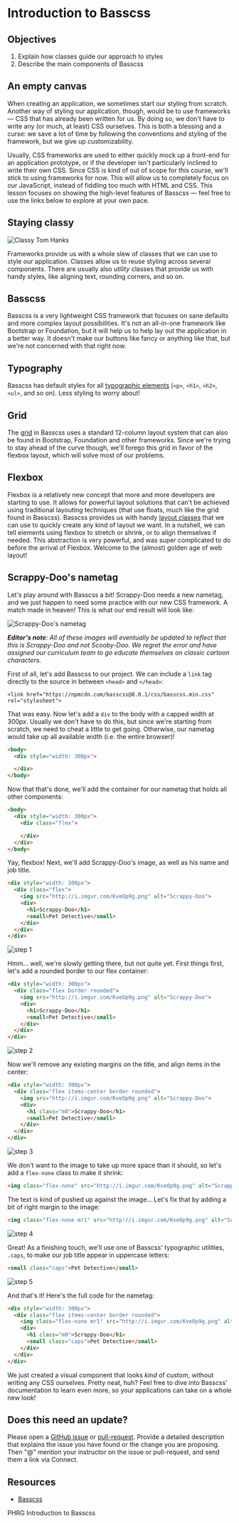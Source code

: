 # Introduction to Basscss

## Objectives

1. Explain how classes guide our approach to styles
2. Describe the main components of Basscss

## An empty canvas
When creating an application, we sometimes start our styling from scratch. Another way of styling our application, though, would be to use frameworks — CSS that has already been written for us. By doing so, we don't have to write any (or much, at least) CSS ourselves. This is both a blessing and a curse: we save a lot of time by following the conventions and styling of the framework, but we give up customizability.

Usually, CSS frameworks are used to either quickly mock up a front-end for an application prototype, or if the developer isn't particularly inclined to write their own CSS. Since CSS is kind of out of scope for this course, we'll stick to using frameworks for now. This will allow us to completely focus on our JavaScript, instead of fiddling too much with HTML and CSS. This lesson focuses on showing the high-level features of Basscss — feel free to use the links below to explore at your own pace.


## Staying classy
![Classy Tom Hanks](https://media.giphy.com/media/HDNcjt5ELkJSE/giphy.gif)

Frameworks provide us with a whole slew of classes that we can use to style our application. Classes allow us to reuse styling across several components. There are usually also _utility_ classes that provide us with handy styles, like aligning text, rounding corners, and so on.

## Basscss
Basscss is a very lightweight CSS framework that focuses on sane defaults and more complex layout possibilities. It's not an all-in-one framework like Bootstrap or Foundation, but it will help us to help lay out the application in a better way. It doesn't make our buttons like fancy or anything like that, but we're not concerned with that right now.


## Typography
Basscss has default styles for all [typographic elements](http://www.basscss.com/#basscss-typography) (`<p>`, `<h1>`, `<h2>`, `<ul>`, and so on). Less styling to worry about!


## Grid
The [grid](http://www.basscss.com/#basscss-grid) in Basscss uses a standard 12-column layout system that can also be found in Bootstrap, Foundation and other frameworks. Since we're trying to stay ahead of the curve though, we'll forego this grid in favor of the flexbox layout, which will solve most of our problems.

## Flexbox
Flexbox is a relatively new concept that more and more developers are starting to use. It allows for powerful layout solutions that can't be achieved using traditional layouting techniques (that use floats, much like the grid found in Basscss). Basscss provides us with handy [layout classes](http://www.basscss.com/#basscss-flexbox) that we can use to quickly create any kind of layout we want. In a nutshell, we can tell elements using flexbox to stretch or shrink, or to align themselves if needed. This abstraction is very powerful, and was super complicated to do before the arrival of Flexbox. Welcome to the (almost) golden age of web layout!

## Scrappy-Doo's nametag
Let's play around with Basscss a bit! Scrappy-Doo needs a new nametag, and we just happen to need some practice with our new CSS framework. A match made in heaven! This is what our end result will look like:

![Scrappy-Doo's nametag](http://i.imgur.com/w4QpqBZ.png)

_**Editor's note**: All of these images will eventually be updated to reflect that this is Scrappy-Doo and not Scooby-Doo. We regret the error and have assigned our curriculum team to go educate themselves on classic cartoon characters._

First of all, let's add Basscss to our project. We can include a `link` tag directly to the source in between `<head>` and `</head>`:

```
<link href="https://npmcdn.com/basscss@8.0.1/css/basscss.min.css" rel="stylesheet">
```

That was easy. Now let's add a `div` to the body with a capped width at 300px. Usually we don't have to do this, but since we're starting from scratch, we need to cheat a little to get going. Otherwise, our nametag would take up all available width (i.e. the entire browser)!

```html
<body>
  <div style="width: 300px">

  </div>
</body>
```

Now that that's done, we'll add the container for our nametag that holds all other components:

```html
<body>
  <div style="width: 300px">
    <div class="flex">

    </div>
  </div>
</body>
```

Yay, flexbox! Next, we'll add Scrappy-Doo's image, as well as his name and job title.

```html
<div style="width: 300px">
  <div class="flex">
    <img src="http://i.imgur.com/KveOp9g.png" alt="Scrappy-Doo">
    <div>
      <h1>Scrappy-Doo</h1>
      <small>Pet Detective</small>
    </div>
  </div>
</div>
```

![step 1](https://curriculum-content.s3.amazonaws.com/skills-based-js/basscss_step_1.png)

Hmm... well, we're slowly getting there, but not quite yet. First things first, let's add a rounded border to our flex container:

```html
<div style="width: 300px">
  <div class="flex border rounded">
    <img src="http://i.imgur.com/KveOp9g.png" alt="Scrappy-Doo">
    <div>
      <h1>Scrappy-Doo</h1>
      <small>Pet Detective</small>
    </div>
  </div>
</div>
```

![step 2](https://curriculum-content.s3.amazonaws.com/skills-based-js/basscss_step_2_border_rounded.png)

Now we'll remove any existing margins on the title, and align items in the center:

```html
<div style="width: 300px">
  <div class="flex items-center border rounded">
    <img src="http://i.imgur.com/KveOp9g.png" alt="Scrappy-Doo">
    <div>
      <h1 class="m0">Scrappy-Doo</h1>
      <small>Pet Detective</small>
    </div>
  </div>
</div>
```

![step 3](https://curriculum-content.s3.amazonaws.com/skills-based-js/basscss_step_3_items-centered_m0.png)

We don't want to the image to take up more space than it should, so let's add a `flex-none` class to make it shrink:

```html
<img class="flex-none" src="http://i.imgur.com/KveOp9g.png" alt="Scrappy-Doo">
```

The text is kind of pushed up against the image... Let's fix that by adding a bit of right margin to the image:

```html
<img class="flex-none mr1" src="http://i.imgur.com/KveOp9g.png" alt="Scrappy-Doo">
```

![step 4](https://curriculum-content.s3.amazonaws.com/skills-based-js/basscss_step_4_flex-none_mr1.png)

Great! As a finishing touch, we'll use one of Basscss' typographic utilities, `.caps`, to make our job title appear in uppercase letters:

```html
<small class="caps">Pet Detective</small>
```

![step 5](https://curriculum-content.s3.amazonaws.com/skills-based-js/basscss_step_5_caps.png)

And that's it! Here's the full code for the nametag:

```html
<div style="width: 300px">
  <div class="flex items-center border rounded">
    <img class="flex-none mr1" src="http://i.imgur.com/KveOp9g.png" alt="Scrappy-Doo">
    <div>
      <h1 class="m0">Scrappy-Doo</h1>
      <small class="caps">Pet Detective</small>
    </div>
  </div>
</div>
```

We just created a visual component that looks _kind_ of custom, without writing any CSS ourselves. Pretty neat, huh? Feel free to dive into Basscss' documentation to learn even more, so your applications can take on a whole new look!

## Does this need an update?
 Please open a [GitHub issue](https://github.com/learn-co-curriculum/phrg-js-dom-and-events-css-libraries-readme/issues) or [pull-request](https://github.com/learn-co-curriculum/phrg-js-dom-and-events-css-libraries-readme/pulls). Provide a detailed description that explains the issue you have found or the change you are proposing. Then "@" mention your instructor on the issue or pull-request, and send them a link via Connect.


## Resources
- [Basscss](http://www.basscss.com)
<p data-visibility='hidden'>PHRG Introduction to Basscss</p>

